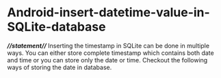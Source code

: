 # Android-insert-datetime-value-in-SQLite-database
***//statement//***
Inserting the timestamp in SQLite can be done in multiple ways. You can either store complete timestamp which contains both date and time or you can store only the date or time. Checkout the following ways of storing the date in database.
